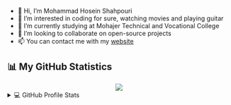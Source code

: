 - 👋 Hi, I’m Mohammad Hosein Shahpouri
- 👀 I’m interested in coding for sure, watching movies and playing guitar
- 🌱 I’m currently studying at Mohajer Technical and Vocational College
- 💞️ I’m looking to collaborate on open-source projects
- 📫 You can contact me with my [website](https://mohammad-hosein-shahpouri.github.io/Resume/)


## 📊 My GitHub Statistics

<div align="center">
  <img src="https://github-readme-streak-stats.herokuapp.com?user=mohammad-hosein-shahpouri&theme=highcontrast"/>
</div>

<details> 
  <summary>💻 GitHub Profile Stats</summary>
  <div align="center">
    <br/>
        <a href="https://github.com/anuraghazra/github-readme-stats"><img alt="Mohammad Hosein's Github Stats" src="https://github-readme-stats.vercel.app/api?username=mohammad-hosein-shahpouri&show_icons=true&count_private=true&theme=vision-friendly-dark&hide_border=true" height="192px"/></a>
    <a href="https://github.com/anuraghazra/github-readme-stats"><img alt="Mohammad Hosein's Top Languages" src="https://github-readme-stats.vercel.app/api/top-langs/?username=mohammad-hosein-shahpouri&langs_count=8&layout=compact&theme=vision-friendly-dark&hide_border=true" height="192px"/></a>
    <br/>
  </div>
  <b>Note:</b> <em>Top languages is only a metric of the languages my public code consists of and doesn't reflect experience or skill level.</em>
</details>
